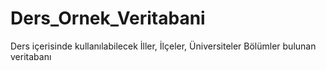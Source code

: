 # Ders_Ornek_Veritabani
Ders içerisinde kullanılabilecek İller, İlçeler, Üniversiteler Bölümler bulunan veritabanı
